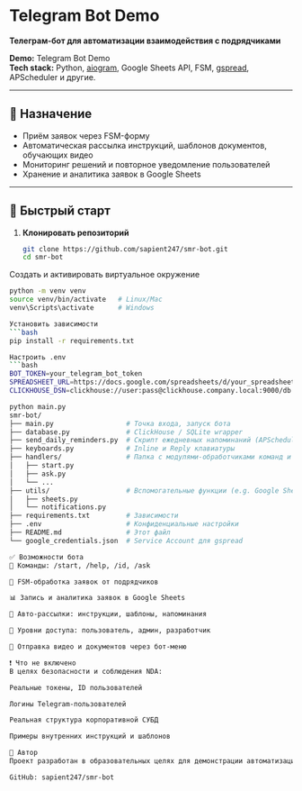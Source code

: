 # Telegram Bot Demo

**Телеграм-бот для автоматизации взаимодействия с подрядчиками**

**Demo:** Telegram Bot Demo  
**Tech stack:** Python, [aiogram](https://docs.aiogram.dev/), Google Sheets API, FSM, [gspread](https://github.com/burnash/gspread), APScheduler и другие.

---

## 📌 Назначение

- Приём заявок через FSM-форму  
- Автоматическая рассылка инструкций, шаблонов документов, обучающих видео  
- Мониторинг решений и повторное уведомление пользователей  
- Хранение и аналитика заявок в Google Sheets

---

## 🚀 Быстрый старт

1. **Клонировать репозиторий**
   ```bash
   git clone https://github.com/sapient247/smr-bot.git
   cd smr-bot

Создать и активировать виртуальное окружение
```bash
python -m venv venv
source venv/bin/activate   # Linux/Mac
venv\Scripts\activate      # Windows

Установить зависимости
```bash
pip install -r requirements.txt

Настроить .env
```bash
BOT_TOKEN=your_telegram_bot_token
SPREADSHEET_URL=https://docs.google.com/spreadsheets/d/your_spreadsheet_id
CLICKHOUSE_DSN=clickhouse://user:pass@clickhouse.company.local:9000/db

python main.py
smr-bot/
├── main.py                  # Точка входа, запуск бота
├── database.py              # ClickHouse / SQLite wrapper
├── send_daily_reminders.py  # Скрипт ежедневных напоминаний (APScheduler)
├── keyboards.py             # Inline и Reply клавиатуры
├── handlers/                # Папка с модулями-обработчиками команд и FSM
│   ├── start.py
│   ├── ask.py
│   └── ...
├── utils/                   # Вспомогательные функции (e.g. Google Sheets client)
│   ├── sheets.py
│   └── notifications.py
├── requirements.txt         # Зависимости
├── .env                     # Конфиденциальные настройки
├── README.md                # Этот файл
└── google_credentials.json  # Service Account для gspread

✅ Возможности бота
📜 Команды: /start, /help, /id, /ask

📝 FSM-обработка заявок от подрядчиков

📊 Запись и аналитика заявок в Google Sheets

🔔 Авто-рассылки: инструкции, шаблоны, напоминания

👥 Уровни доступа: пользователь, админ, разработчик

🎥 Отправка видео и документов через бот-меню

❗ Что не включено
В целях безопасности и соблюдения NDA:

Реальные токены, ID пользователей

Логины Telegram-пользователей

Реальная структура корпоративной СУБД

Примеры внутренних инструкций и шаблонов

👤 Автор
Проект разработан в образовательных целях для демонстрации автоматизации взаимодействия с подрядчиками через Telegram-бот.

GitHub: sapient247/smr-bot
